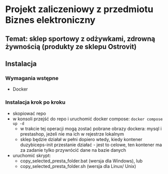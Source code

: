 # Projekt zaliczeniowy z przedmiotu Biznes elektroniczny

## Temat: sklep sportowy z odżywkami, zdrowną żywnością (produkty ze sklepu Ostrovit)

## Instalacja

### Wymagania wstępne

* Docker

### Instalacja krok po kroku

* skopiować repo
* w konsoli przejść do repo i uruchomić docker compose:
```docker compose up -d```
  * w trakcie tej operacji mogą zostać pobrane obrazy dockera: mysql i prestashop, jeżeli nie ma ich w rejestrze lokalnym
  * sklep będzie działał w pełni dopiero wtedy, kiedy kontener duzybiceps-init przestanie działać - jest to celowe, ten kontener ma za zadanie tylko przywrócić dane na bazie danych
* uruchomić skrypt:
  * copy_selected_presta_folder.bat (wersja dla Windows), lub
  * copy_selected_presta_folder.sh (wersja dla Linux/ Unix)
